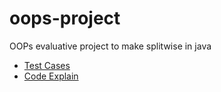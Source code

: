 # oops-project
OOPs evaluative project to make splitwise in java
- [Test Cases](https://drive.google.com/file/d/1J-Xkm24GflpBQm9AiM88ODDvFc2X6ooP/view?usp=sharing)
- [Code Explain](https://drive.google.com/file/d/1J3xJIBrMVPRP8H9Vge-Uyz-R8OoMH5pX/view?usp=sharing)
